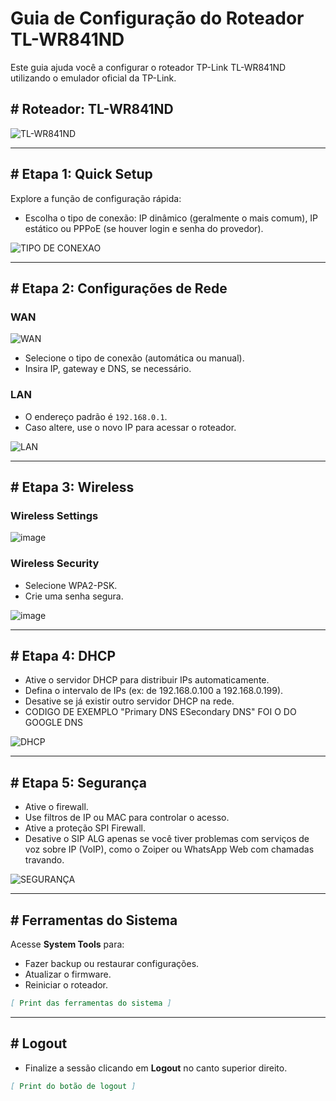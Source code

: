 # Guia de Configuração do Roteador TL-WR841ND

Este guia ajuda você a configurar o roteador TP-Link TL-WR841ND utilizando o emulador oficial da TP-Link.

## # Roteador: TL-WR841ND

![TL-WR841ND](https://th.bing.com/th/id/OIP.U_sYhqsLd3TkLLD1YtG7AQHaFj?cb=iwp2\&rs=1\&pid=ImgDetMain)

---

## # Etapa 1: Quick Setup

Explore a função de configuração rápida:

* Escolha o tipo de conexão: IP dinâmico (geralmente o mais comum), IP estático ou PPPoE (se houver login e senha do provedor).

![TIPO DE CONEXAO](https://github.com/user-attachments/assets/063b1350-32c8-4dd7-8aeb-7c7beafcfe39)

---

## # Etapa 2: Configurações de Rede

### WAN

![WAN](https://github.com/user-attachments/assets/ad78f371-81a1-4c49-a3b1-d705d903fb78)

* Selecione o tipo de conexão (automática ou manual).
* Insira IP, gateway e DNS, se necessário.

### LAN

* O endereço padrão é `192.168.0.1`.
* Caso altere, use o novo IP para acessar o roteador.

![LAN](https://github.com/user-attachments/assets/8a82d1df-6ffd-4376-909e-50f1efbceb51)

---

## # Etapa 3: Wireless

### Wireless Settings

![image](https://github.com/user-attachments/assets/bdad34f2-911d-4b84-8b3b-3fb9517f3965)

### Wireless Security

* Selecione WPA2-PSK.
* Crie uma senha segura.

![image](https://github.com/user-attachments/assets/0964418b-1fc6-492d-b149-7ac99aa4052e)

---

## # Etapa 4: DHCP

* Ative o servidor DHCP para distribuir IPs automaticamente.
* Defina o intervalo de IPs (ex: de 192.168.0.100 a 192.168.0.199).
* Desative se já existir outro servidor DHCP na rede.
* CODIGO DE EXEMPLO "Primary DNS ESecondary DNS" FOI O DO GOOGLE DNS

![DHCP](https://github.com/user-attachments/assets/e00a1bf6-3f49-4ff9-b80d-b13cb8803f8b)

---

## # Etapa 5: Segurança

* Ative o firewall.
* Use filtros de IP ou MAC para controlar o acesso.
* Ative a proteção SPI Firewall.
* Desative o SIP ALG apenas se você tiver problemas com serviços de voz sobre IP (VoIP), como o Zoiper ou WhatsApp Web com chamadas travando.


![SEGURANÇA](https://github.com/user-attachments/assets/9d5681a3-5fc2-4c97-a1e3-3a029e3e2bd0)

---

## # Ferramentas do Sistema

Acesse **System Tools** para:

* Fazer backup ou restaurar configurações.
* Atualizar o firmware.
* Reiniciar o roteador.

```md
[ Print das ferramentas do sistema ]
```

---

## # Logout

* Finalize a sessão clicando em **Logout** no canto superior direito.

```md
[ Print do botão de logout ]
```
